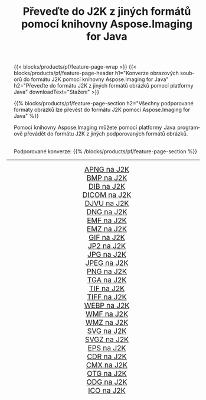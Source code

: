 ﻿---
title: Převeďte do J2K z jiných formátů pomocí knihovny Aspose.Imaging for Java 
weight: 3920
url: /cs/java/conversion/to/j2k 
lang: cs
langdirlevel: 2
locales: zh-hans,ja,it,ru,de,es,fr,nl,id,lt,pl,pt,vi,tr,ko,zh-hant,ar,hi,th,sv,cs,uk,he
description: Pomocí Aspose.Imaging můžete převést do J2K z jiných formátů pomocí Java
---

{{< blocks/products/pf/feature-page-wrap >}}
{{< blocks/products/pf/feature-page-header h1="Konverze obrazových souborů do formátu J2K pomocí knihovny Aspose.Imaging for Java" h2="Převeďte do formátu J2K z jiných formátů obrázků pomocí platformy Java" downloadText="Stažení" >}}


{{% blocks/products/pf/feature-page-section  h2="Všechny podporované formáty obrázků lze převést do formátu J2K pomocí Aspose.Imaging for Java" %}}
<p align=justify>Pomocí knihovny Aspose.Imaging můžete pomocí platformy Java programově převádět do formátu J2K z jiných podporovaných formátů obrázků.</p>
<br/>
Podporované konverze:
{{% /blocks/products/pf/feature-page-section %}}
<div class="container-fluid productfamilypage bg-gray">
    <div class="convertypes bg-gray agp-content section">
        <div class="container">
		<hr style="margin-left:-20px;"/>
		<div class="row other-converters" style="gap: 10px;font-size: 19px;text-align:center;">
		    <div class='col-md-2 other-converter remove-lp remove-rp'><a href="/imaging/cs/java/conversion/apng-to-j2k" style="padding:15px;">APNG na J2K</a></div>
<div class='col-md-2 other-converter remove-lp remove-rp'><a href="/imaging/cs/java/conversion/bmp-to-j2k" style="padding:15px;">BMP na J2K</a></div>
<div class='col-md-2 other-converter remove-lp remove-rp'><a href="/imaging/cs/java/conversion/dib-to-j2k" style="padding:15px;">DIB na J2K</a></div>
<div class='col-md-2 other-converter remove-lp remove-rp'><a href="/imaging/cs/java/conversion/dicom-to-j2k" style="padding:15px;">DICOM na J2K</a></div>
<div class='col-md-2 other-converter remove-lp remove-rp'><a href="/imaging/cs/java/conversion/djvu-to-j2k" style="padding:15px;">DJVU na J2K</a></div>
<div class='col-md-2 other-converter remove-lp remove-rp'><a href="/imaging/cs/java/conversion/dng-to-j2k" style="padding:15px;">DNG na J2K</a></div>
<div class='col-md-2 other-converter remove-lp remove-rp'><a href="/imaging/cs/java/conversion/emf-to-j2k" style="padding:15px;">EMF na J2K</a></div>
<div class='col-md-2 other-converter remove-lp remove-rp'><a href="/imaging/cs/java/conversion/emz-to-j2k" style="padding:15px;">EMZ na J2K</a></div>
<div class='col-md-2 other-converter remove-lp remove-rp'><a href="/imaging/cs/java/conversion/gif-to-j2k" style="padding:15px;">GIF na J2K</a></div>
<div class='col-md-2 other-converter remove-lp remove-rp'><a href="/imaging/cs/java/conversion/jp2-to-j2k" style="padding:15px;">JP2 na J2K</a></div>
<div class='col-md-2 other-converter remove-lp remove-rp'><a href="/imaging/cs/java/conversion/jpg-to-j2k" style="padding:15px;">JPG na J2K</a></div>
<div class='col-md-2 other-converter remove-lp remove-rp'><a href="/imaging/cs/java/conversion/jpeg-to-j2k" style="padding:15px;">JPEG na J2K</a></div>
<div class='col-md-2 other-converter remove-lp remove-rp'><a href="/imaging/cs/java/conversion/png-to-j2k" style="padding:15px;">PNG na J2K</a></div>
<div class='col-md-2 other-converter remove-lp remove-rp'><a href="/imaging/cs/java/conversion/tga-to-j2k" style="padding:15px;">TGA na J2K</a></div>
<div class='col-md-2 other-converter remove-lp remove-rp'><a href="/imaging/cs/java/conversion/tif-to-j2k" style="padding:15px;">TIF na J2K</a></div>
<div class='col-md-2 other-converter remove-lp remove-rp'><a href="/imaging/cs/java/conversion/tiff-to-j2k" style="padding:15px;">TIFF na J2K</a></div>
<div class='col-md-2 other-converter remove-lp remove-rp'><a href="/imaging/cs/java/conversion/webp-to-j2k" style="padding:15px;">WEBP na J2K</a></div>
<div class='col-md-2 other-converter remove-lp remove-rp'><a href="/imaging/cs/java/conversion/wmf-to-j2k" style="padding:15px;">WMF na J2K</a></div>
<div class='col-md-2 other-converter remove-lp remove-rp'><a href="/imaging/cs/java/conversion/wmz-to-j2k" style="padding:15px;">WMZ na J2K</a></div>
<div class='col-md-2 other-converter remove-lp remove-rp'><a href="/imaging/cs/java/conversion/svg-to-j2k" style="padding:15px;">SVG na J2K</a></div>
<div class='col-md-2 other-converter remove-lp remove-rp'><a href="/imaging/cs/java/conversion/svgz-to-j2k" style="padding:15px;">SVGZ na J2K</a></div>
<div class='col-md-2 other-converter remove-lp remove-rp'><a href="/imaging/cs/java/conversion/eps-to-j2k" style="padding:15px;">EPS na J2K</a></div>
<div class='col-md-2 other-converter remove-lp remove-rp'><a href="/imaging/cs/java/conversion/cdr-to-j2k" style="padding:15px;">CDR na J2K</a></div>
<div class='col-md-2 other-converter remove-lp remove-rp'><a href="/imaging/cs/java/conversion/cmx-to-j2k" style="padding:15px;">CMX na J2K</a></div>
<div class='col-md-2 other-converter remove-lp remove-rp'><a href="/imaging/cs/java/conversion/otg-to-j2k" style="padding:15px;">OTG na J2K</a></div>
<div class='col-md-2 other-converter remove-lp remove-rp'><a href="/imaging/cs/java/conversion/odg-to-j2k" style="padding:15px;">ODG na J2K</a></div>
<div class='col-md-2 other-converter remove-lp remove-rp'><a href="/imaging/cs/java/conversion/ico-to-j2k" style="padding:15px;">ICO na J2K</a></div>
                </div>
        </div>
    </div>
</div>
<br/>

